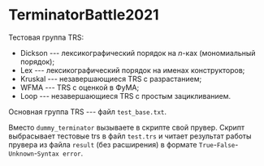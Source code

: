 # TerminatorBattle2021

Тестовая группа TRS:
- Dickson --- лексикографический порядок на *n*-ках (мономиальный порядок);
- Lex --- лексикографический порядок на именах конструкторов;
- Kruskal --- незавершающиеся TRS с разрастанием;
- WFMA --- TRS с оценкой в ФуМА;
- Loop --- незавершающиеся TRS с простым зацикливанием.

Основная группа TRS --- файл `test_base.txt`.

Вместо `dummy_terminator` вызываете в скрипте свой прувер. Скрипт выбрасывает тестовые trs в файл `test.trs` и читает результат работы прувера из файла `result` (без расширения) в формате `True`-`False`-`Unknown`-`Syntax error`. 
